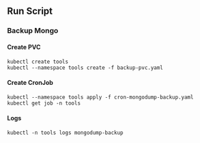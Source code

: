 ## Run Script

### Backup Mongo

#### Create PVC

```shell
kubectl create tools
kubectl --namespace tools create -f backup-pvc.yaml

```

#### Create CronJob

```shell
kubectl --namespace tools apply -f cron-mongodump-backup.yaml
kubectl get job -n tools
```

#### Logs

```shell
kubectl -n tools logs mongodump-backup
```
